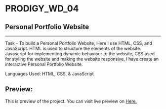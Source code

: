 # PRODIGY_WD_04

## Personal Portfolio Website
---
<p> Task - To build a Personal Portfolio Website, Here I use HTML, CSS, and JavaScript. HTML is used to structure the elements of the website. Javascript for implementing dynamic behaviour to the website,  CSS used for styling the website and making the website responsive, I have create an interactive Personal Portfolio Website. </p>

<p> Languages Used: HTML, CSS, & JavaScript </p>
<h2>Preview: </h2>
<p>This is preview of the project. You can visit live preview on <a href="" target="_blank"> Here. </a></p>
